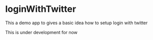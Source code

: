 # loginWithTwitter

This a demo app to gives a basic idea how to setup login with twitter

This is under development for now
